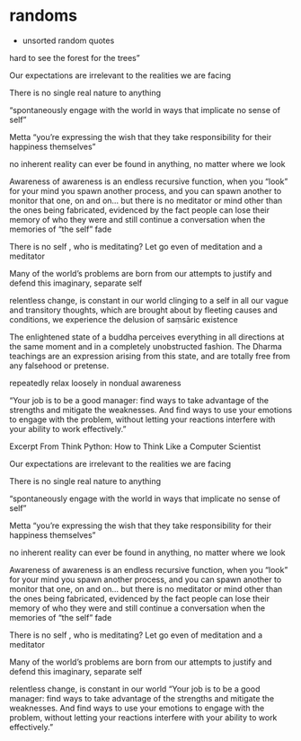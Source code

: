 # randoms

- unsorted random quotes


hard to see the forest for the trees”

Our expectations are irrelevant to the realities we are facing

There is no single real nature to anything

“spontaneously engage with the world in ways that implicate no sense of self”

Metta “you’re expressing the wish that they take responsibility for their happiness themselves”

no inherent reality can ever be found in anything, no matter where we look

Awareness of awareness is an endless recursive function, when you “look” for your mind you spawn another process, and you can spawn another to monitor that one, on and on… but there is no meditator or mind other than the ones being fabricated, evidenced by the fact people can lose their memory of who they were and still continue a conversation when the memories of “the self” fade

There is no self , who is meditating? Let go even of meditation and a meditator

Many of the world’s problems are born from our attempts to justify and defend this imaginary, separate self

relentless change, is constant in our world
clinging to a self in all our vague and transitory thoughts, which are brought about by fleeting causes and conditions, we experience the delusion of saṃsāric existence

The enlightened state of a buddha perceives everything in all directions at the same moment and in a completely unobstructed fashion. The Dharma teachings are an expression arising from this state, and are totally free from any falsehood or pretense.

repeatedly relax loosely in nondual awareness

“Your job is to be a good manager: find ways to take advantage of the strengths and mitigate the weaknesses. And find ways to use your emotions to engage with the problem, without letting your reactions interfere with your ability to work effectively.”

Excerpt From
Think Python: How to Think Like a Computer Scientist

Our expectations are irrelevant to the realities we are facing

There is no single real nature to anything

“spontaneously engage with the world in ways that implicate no sense of self”

Metta “you’re expressing the wish that they take responsibility for their happiness themselves”

no inherent reality can ever be found in anything, no matter where we look

Awareness of awareness is an endless recursive function, when you “look” for your mind you spawn another process, and you can spawn another to monitor that one, on and on… but there is no meditator or mind other than the ones being fabricated, evidenced by the fact people can lose their memory of who they were and still continue a conversation when the memories of “the self” fade

There is no self , who is meditating? Let go even of meditation and a meditator

Many of the world’s problems are born from our attempts to justify and defend this imaginary, separate self

relentless change, is constant in our world
“Your job is to be a good manager: find ways to take advantage of the strengths and mitigate the weaknesses. And find ways to use your emotions to engage with the problem, without letting your reactions interfere with your ability to work effectively.”
